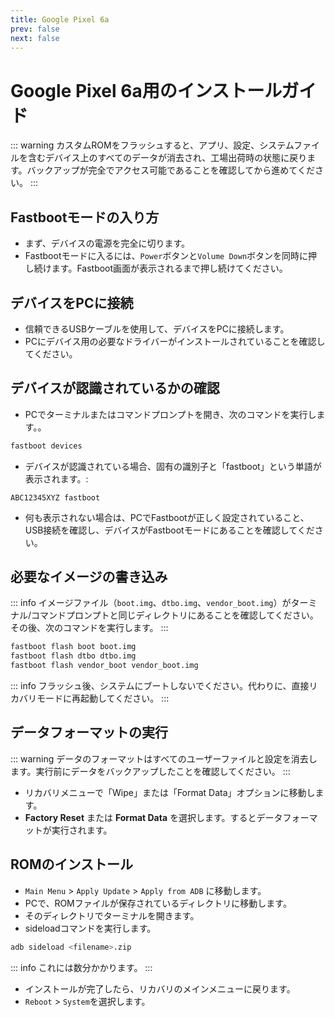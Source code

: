 ```yaml
---
title: Google Pixel 6a
prev: false
next: false
---
```


# Google Pixel 6a用のインストールガイド <Badge type="info" text="bluejay" />
::: warning
カスタムROMをフラッシュすると、アプリ、設定、システムファイルを含むデバイス上のすべてのデータが消去され、工場出荷時の状態に戻ります。バックアップが完全でアクセス可能であることを確認してから進めてください。
:::

## Fastbootモードの入り方
- まず、デバイスの電源を完全に切ります。
- Fastbootモードに入るには、`Power`ボタンと`Volume Down`ボタンを同時に押し続けます。Fastboot画面が表示されるまで押し続けてください。

## デバイスをPCに接続
- 信頼できるUSBケーブルを使用して、デバイスをPCに接続します。
- PCにデバイス用の必要なドライバーがインストールされていることを確認してください。

## デバイスが認識されているかの確認
- PCでターミナルまたはコマンドプロンプトを開き、次のコマンドを実行します。。
```bash
fastboot devices
```
- デバイスが認識されている場合、固有の識別子と「fastboot」という単語が表示されます。:
```
ABC12345XYZ fastboot
```
- 何も表示されない場合は、PCでFastbootが正しく設定されていること、USB接続を確認し、デバイスがFastbootモードにあることを確認してください。

## 必要なイメージの書き込み
::: info
イメージファイル（`boot.img`、`dtbo.img`、`vendor_boot.img`）がターミナル/コマンドプロンプトと同じディレクトリにあることを確認してください。その後、次のコマンドを実行します。
:::
```bash
fastboot flash boot boot.img
fastboot flash dtbo dtbo.img
fastboot flash vendor_boot vendor_boot.img
```
::: info
フラッシュ後、システムにブートしないでください。代わりに、直接リカバリモードに再起動してください。
:::

## データフォーマットの実行
::: warning
データのフォーマットはすべてのユーザーファイルと設定を消去します。実行前にデータをバックアップしたことを確認してください。
:::
- リカバリメニューで「Wipe」または「Format Data」オプションに移動します。
- **Factory Reset** または **Format Data** を選択します。するとデータフォーマットが実行されます。

## ROMのインストール
- `Main Menu` > `Apply Update` > `Apply from ADB` に移動します。
- PCで、ROMファイルが保存されているディレクトリに移動します。
- そのディレクトリでターミナルを開きます。
- sideloadコマンドを実行します。
```bash
adb sideload <filename>.zip
```
::: info
これには数分かかります。
:::
- インストールが完了したら、リカバリのメインメニューに戻ります。
- `Reboot` > `System`を選択します。
